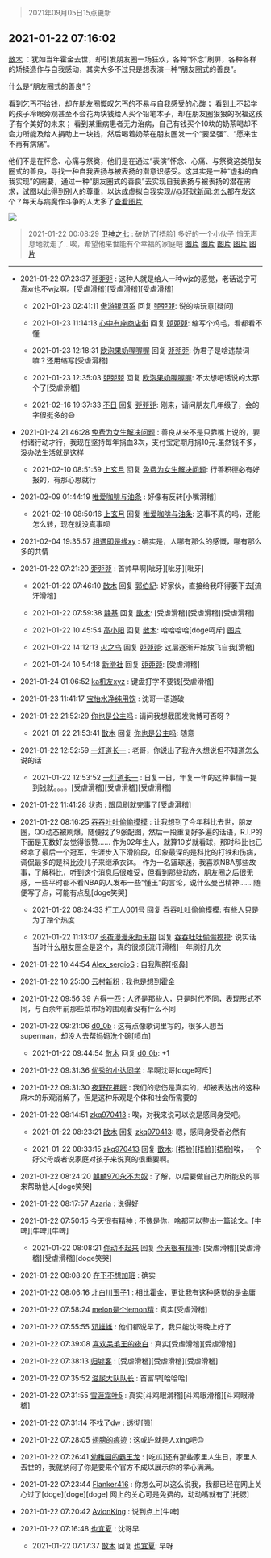> 2021年09月05日15点更新
<link rel="stylesheet" href="https://cdn.jsdelivr.net/gh/taotie6/sampleJSON@main/css/photo_show.css">


 ## 2021-01-22 07:16:02 

 [㪚木](https://www.coolapk.com/feed/24357033?shareKey=NTEyMmY3OTA4ODIzNjEzMTc3YWU~) ：犹如当年霍金去世，却引发朋友圈一场狂欢，各种“怀念”刷屏，各种各样的矫揉造作与自我感动，其实大多不过只是想表演一种“朋友圈式的善良”。

什么是“朋友圈式的善良”？

看到乞丐不给钱，却在朋友圈慨叹乞丐的不易与自我感受的心酸；<!--break-->
看到上不起学的孩子冷眼旁观甚至不会花两块钱给人买个铅笔本子，却在朋友圈狠狠的祝福这孩子有个美好的未来；
看到某重病患者无力治病，自己有钱买个10块的奶茶喝却不会力所能及给人捐助上一块钱，然后喝着奶茶在朋友圈发一个“要坚强”、“愿来世不再有病痛”。

他们不是在怀念、心痛与祭奠，他们是在通过“表演”怀念、心痛、与祭奠这类朋友圈式的善良，寻找一种自我表扬与被表扬的潜意识感受。这其实是一种“虚拟的自我实现”的需要，通过一种“朋友圈式的善良”去实现自我表扬与被表扬的潜在需求，试图以此得到别人的尊重，以达成虚拟自我实现//<a class="feed-link-uname" href="/u/环球新闻">@环球新闻</a>:怎么都在发这个？每天与病魔作斗争的人太多了<a class="feed-forward-pic" href="http://image.coolapk.com/feed/2021/0122/01/1525208_5ccce29a_1573_2587@1080x2340.jpeg">查看图片</a> 

<div class="album">
<img class="img-item" src="http://image.coolapk.com/feed/2019/0321/15/1081091_1553154137_5046@450x250.gif" />
</div>

> 2021-01-22 00:08:29 
> [卫神之七](https://www.coolapk.com/feed/24355052?shareKey=NDAxYmYyZTBhMjM0NjEzMTc3YWU~) : 破防了[捂脸] 多好的一个小伙子 悄无声息地就走了…唉，希望他来世能有个幸福的家庭吧 
[图片](http://image.coolapk.com/feed/2021/0122/00/2806219_42f22abc_5306_0714@1080x2340.jpeg)
[图片](http://image.coolapk.com/feed/2021/0122/00/2806219_d5a797f5_5306_0716@762x5434.png)
[图片](http://image.coolapk.com/feed/2021/0122/00/2806219_d375e842_5306_0718@1080x2340.jpeg)
[图片](http://image.coolapk.com/feed/2021/0122/00/2806219_9f90f24b_5306_072@1080x2340.jpeg)
[图片](http://image.coolapk.com/feed/2021/0122/00/2806219_9f2a0d84_5306_0722@1080x2340.jpeg)

 ------- 

- 2021-01-22 07:23:37 [戼戼戼](uid=4044548) : 这种人就是给人一种wjz的感觉，老话说宁可真xr也不wjz啊。[受虐滑稽][受虐滑稽][受虐滑稽] 

    - 2021-01-23 02:41:11 [傲游银河系](uid=1581297) 回复 [戼戼戼](uid=4044548): 说的啥玩意[疑问] 

    - 2021-01-23 11:14:13 [心中有座商店街](uid=1636078) 回复 [戼戼戼](uid=4044548): 缩写个鸡毛，看都看不懂 

    - 2021-01-23 12:18:31 [欧泡果奶喔喔喔](uid=1417345) 回复 [戼戼戼](uid=4044548): 伪君子是啥违禁词嘛？还用缩写[受虐滑稽] 

    - 2021-01-23 12:35:03 [戼戼戼](uid=4044548) 回复 [欧泡果奶喔喔喔](uid=1417345): 不太想吧话说的太那个了[受虐滑稽] 

    - 2021-02-16 19:37:33 [不日](uid=1050251) 回复 [戼戼戼](uid=4044548): 刚来，请问朋友几年级了，会的字很挺多的😅 

- 2021-01-24 21:46:28 [免费为女生解决问题](uid=1931191) : 善良从来不是只靠嘴上说的，要付诸行动才行，我现在坚持每年捐血3次，支付宝定期月捐10元.虽然钱不多，没办法生活就是这样 

    - 2021-02-10 08:51:59 [上玄月](uid=845008) 回复 [免费为女生解决问题](uid=1931191): 行善积德必有好报的，有那心思就行 

- 2021-02-09 01:44:19 [唯爱咖啡与油条](uid=2799079) : 好像有反转[小嘴滑稽] 

    - 2021-02-10 08:50:16 [上玄月](uid=845008) 回复 [唯爱咖啡与油条](uid=2799079): 这事不真的吗，还能怎么转，现在就没真事呗 

- 2021-02-04 19:35:57 [相遇即是缘xy](uid=3570688) : 确实是，人哪有那么的感慨，哪有那么多的共情 

- 2021-01-22 07:21:20 [戼戼戼](uid=4044548) : 首帅早啊[呲牙][呲牙][呲牙] 

    - 2021-01-22 07:46:10 [㪚木](uid=1081091) 回复 [郭伯紀](uid=2859803): 好家伙，直接给我吓得萎下去[流汗滑稽] 

    - 2021-01-22 07:59:38 [静基](uid=1353091) 回复 [㪚木](uid=1081091): [受虐滑稽][受虐滑稽][受虐滑稽] 

    - 2021-01-22 10:45:54 [高小阳](uid=3558245) 回复 [㪚木](uid=1081091): 哈哈哈哈[doge呵斥] [图片](http://image.coolapk.com/feed/2020/1231/22/3558245_20b092bf_6375_8466@198x186.jpeg)

    - 2021-01-22 14:12:13 [火之鸟](uid=1199855) 回复 [戼戼戼](uid=4044548): 这层逐渐开始放飞自我[滑稽] 

    - 2021-01-24 10:54:18 [新滑社](uid=2627292) 回复 [戼戼戼](uid=4044548): [受虐滑稽] 

- 2021-01-24 01:06:52 [ka机友xyz](uid=1073836) : 键盘打字不要钱[受虐滑稽] 

- 2021-01-23 11:41:17 [宝怡水净纯用饮](uid=1643905) : 沈哥一语道破 

- 2021-01-22 21:52:29 [你也是公主吗](uid=603338) : 请问我想截图发微博可否呀？ 

    - 2021-01-22 21:53:41 [㪚木](uid=1081091) 回复 [你也是公主吗](uid=603338): 随意 

- 2021-01-22 12:52:59 [一灯道长一](uid=2901910) : 老哥，你说出了我许久想说但不知道怎么说的话 

    - 2021-01-22 12:53:52 [一灯道长一](uid=2901910) : 日复一日，年复一年的这种事情一提到钱就。。。。[受虐滑稽][受虐滑稽][受虐滑稽] 

- 2021-01-22 11:41:28 [状态](uid=950347) : 跟风刷就完事了[受虐滑稽] 

- 2021-01-22 08:16:25 [吞吞吐吐偷偷摸摸](uid=4177414) : 让我想到了今年科比去世，朋友圈，QQ动态被刷爆，随便找了9张配图，然后一段重复好多遍的话语，R.I.P的下面是无数好友觉得很赞……
作为02年生人，就算10岁就看球，那时科比也已经拿了最后一个冠军，生涯步入下滑阶段，印象最深的是科比的打铁和伤病，调侃最多的是科比没儿子来继承衣钵。<!--break-->
作为一名篮球迷，我喜欢NBA那些故事，了解科比，听到这个消息后很难受，但看到那些动态，朋友圈之后很无感，一些平时都不看NBA的人发布一些“懂王”的言论，说什么曼巴精神……
随便写了点，可能有点乱[doge笑哭] 

    - 2021-01-22 08:24:33 [打工人001号](uid=3014918) 回复 [吞吞吐吐偷偷摸摸](uid=4177414): 有些人只是为了蹭个热度 

    - 2021-01-22 11:13:07 [长夜漫漫永劫无期](uid=3800103) 回复 [吞吞吐吐偷偷摸摸](uid=4177414): 说实话当时什么朋友圈全是这个，真的很烦[流汗滑稽]一年刷好几次 

- 2021-01-22 10:44:54 [Alex_sergioS](uid=1188167) : 自我陶醉[抠鼻] 

- 2021-01-22 10:25:00 [云村新粉](uid=809098) : 我也是想到霍金 

- 2021-01-22 09:56:39 [方得一匹](uid=1818310) : 人还是那些人，只是时代不同，表现形式不同，与百余年前那些菜市场的围观者没有什么不同 

- 2021-01-22 09:21:06 [d0_0b](uid=466123) : 这有点像歌词里写的，很多人想当superman，却没人去帮妈妈洗个碗[喷血] 

    - 2021-01-22 09:44:54 [㪚木](uid=1081091) 回复 [d0_0b](uid=466123): +1 

- 2021-01-22 09:31:36 [优秀的小达同学](uid=3114536) : 早啊沈哥[doge呵斥] 

- 2021-01-22 09:31:30 [夜野花拥眠](uid=1820455) : 我们的悲伤是真实的，却被表达出的这种麻木的乐观消解了，但是这种乐观是个体和社会所需要的 

- 2021-01-22 08:14:51 [zkq970413](uid=1309703) : 唉，对我来说可以说是感同身受吧。 

    - 2021-01-22 08:23:21 [㪚木](uid=1081091) 回复 [zkq970413](uid=1309703): 嗯，感同身受者必然有 

    - 2021-01-22 08:33:15 [zkq970413](uid=1309703) 回复 [㪚木](uid=1081091): [捂脸][捂脸][捂脸]唉，一个好父母或者说家庭对孩子来说真的很重要啊。 

- 2021-01-22 08:24:20 [麒麟970永不为奴](uid=3363987) : 了解，以后要做自己力所能及的事来帮助他人[doge笑哭] 

- 2021-01-22 08:17:57 [Azaria](uid=2923489) : 说得好 

- 2021-01-22 07:50:15 [今天很有精神](uid=3003957) : 不愧是你，啥都可以整出一篇论文。[牛啤][牛啤][牛啤] 

    - 2021-01-22 08:08:21 [你动不起来](uid=3227807) 回复 [今天很有精神](uid=3003957): [受虐滑稽][受虐滑稽][受虐滑稽][doge笑哭] 

- 2021-01-22 08:08:20 [在下不想加班](uid=954703) : 确实 

- 2021-01-22 08:06:16 [北白川玉子1](uid=1325264) : 相比霍金，更让我有这种感觉的是金庸 

- 2021-01-22 07:58:24 [melon是个lemon精](uid=2080744) : 真实[受虐滑稽] 

- 2021-01-22 07:55:55 [邓雄雄](uid=1054403) : 他们都说早了，我只能沈哥晚上好了 

- 2021-01-22 07:39:08 [喜欢呆毛王的夜白](uid=3865781) : 真实[受虐滑稽][受虐滑稽] 

- 2021-01-22 07:38:13 [归墟客](uid=3287587) : [受虐滑稽][受虐滑稽][受虐滑稽] 

- 2021-01-22 07:35:52 [滋尿大队队长](uid=2973200) : 首富早[哈哈哈] 

- 2021-01-22 07:31:55 [雪涯霜叶5](uid=1035690) : 真实[斗鸡眼滑稽][斗鸡眼滑稽][斗鸡眼滑稽] 

- 2021-01-22 07:31:14 [不找了dw](uid=1797550) : 透彻[强] 

- 2021-01-22 07:28:05 [翅膀的痕迹](uid=1510977) : 这或许就是人xing吧😑 

- 2021-01-22 07:26:41 [幼稚园的霸王龙](uid=1554606) : [吃瓜]还有那些家里人生日，家里人去世的，我就纳闷了你是要来个官方不成以展示你的孝心满满。 

- 2021-01-22 07:23:44 [Flanker416](uid=447843) : 你怎么可以这么说我，我都已经在网上关心过了[doge][doge][doge]
网上的关心可是免费的，动动嘴就有了[托腮] 

- 2021-01-22 07:20:42 [AvlonKing](uid=964891) : 说到点上[牛啤] 

- 2021-01-22 07:16:48 [也宜夏](uid=525398) : 沈哥早 

    - 2021-01-22 07:17:37 [㪚木](uid=1081091) 回复 [也宜夏](uid=525398): 早呀 

